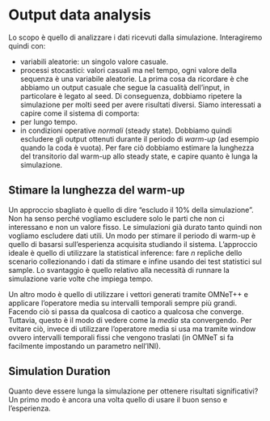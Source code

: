 # Output data analysis

Lo scopo è quello di analizzare i dati ricevuti dalla simulazione. Interagiremo quindi con:
- variabili aleatorie: un singolo valore casuale.
- processi stocastici: valori casuali ma nel tempo, ogni valore della sequenza è una variabile aleatorie. 
La prima cosa da ricordare è che abbiamo un output casuale che segue la casualità dell’input, in particolare è legato al seed. Di conseguenza, dobbiamo ripetere la simulazione per molti seed per avere risultati diversi.
Siamo interessati a capire come il sistema di comporta:
- per lungo tempo.
- in condizioni operative *normali* (steady state).
Dobbiamo quindi escludere gli output ottenuti durante il periodo di *warm-up* (ad esempio quando la coda è vuota). Per fare ciò dobbiamo estimare la lunghezza del transitorio dal warm-up allo steady state, e capire quanto è lunga la simulazione. 

## Stimare la lunghezza del warm-up

Un approccio sbagliato è quello di dire “escludo il 10% della simulazione”. Non ha senso perché vogliamo escludere solo le parti che non ci interessano e non un valore fisso. Le simulazioni già durato tanto quindi non vogliamo escludere dati utili.
Un modo per stimare il periodo di warm-up è quello di basarsi sull’esperienza acquisita studiando il sistema. 
L’approccio ideale è quello di utilizzare la statistical inference: fare $n$ repliche dello scenario collezionando i dati da stimare e infine usando dei test statistici sul sample. 
Lo svantaggio è quello relativo alla necessità di runnare la simulazione varie volte che impiega tempo.

Un altro modo è quello di utilizzare i vettori generati tramite OMNeT++ e applicare l’operatore media su intervalli temporali sempre più grandi. Facendo ciò si passa da qualcosa di caotico a qualcosa che converge. Tuttavia, questo è il modo di vedere come la *media* sta convergendo. Per evitare ciò, invece di utilizzare l’operatore media si usa ma tramite window ovvero intervalli temporali fissi che vengono traslati (in OMNeT si fa facilmente impostando un parametro nell’INI).

## Simulation Duration

Quanto deve essere lunga la simulazione per ottenere risultati significativi?
Un primo modo è ancora una volta quello di usare il buon senso e l’esperienza. 

